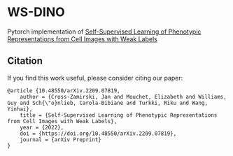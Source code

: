 # WS-DINO

Pytorch implementation of [Self-Supervised Learning of Phenotypic Representations from Cell Images with Weak Labels](https://arxiv.org/abs/2209.07819)  



## Citation
If you find this work useful, please consider citing our paper:
```
@article {10.48550/arXiv.2209.07819,
	author = {Cross-Zamirski, Jan and Mouchet, Elizabeth and Williams, Guy and Sch{\"o}nlieb, Carola-Bibiane and Turkki, Riku and Wang, Yinhai},
	title = {Self-Supervised Learning of Phenotypic Representations from Cell Images with Weak Labels},
	year = {2022},
	doi = {https://doi.org/10.48550/arXiv.2209.07819},
	journal = {arXiv Preprint}
}

